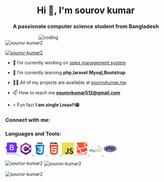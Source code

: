 <h1 align="center">Hi 👋, I'm sourov kumar</h1>
<h3 align="center">A passionate computer science student from Bangladesh</h3>
<img align="right" alt="coding" width="400" src="![image](https://github.com/user-attachments/assets/b9f0623b-ca98-47e7-9917-d87054783946)
">

<p align="left"> <img src="https://komarev.com/ghpvc/?username=sourov-kumar2&label=Profile%20views&color=0e75b6&style=flat" alt="sourov-kumar2" /> </p>

<p align="left"> <a href="https://github.com/ryo-ma/github-profile-trophy"><img src="https://github-profile-trophy.vercel.app/?username=sourov-kumar2" alt="sourov-kumar2" /></a> </p>

- 🔭 I’m currently working on [sales management system](https://sathitelecombd.rf.gd/?i)

- 🌱 I’m currently learning **php,laravel.Mysql,Bootstrap**

- 👨‍💻 All of my projects are available at [sourovkumar.me](sourovkumar.me)

- 📫 How to reach me **sourovkumar512@gmail.com**

- ⚡ Fun fact **I am single Lmao!!😁**

<h3 align="left">Connect with me:</h3>
<p align="left">
</p>

<h3 align="left">Languages and Tools:</h3>
<p align="left"> <a href="https://getbootstrap.com" target="_blank" rel="noreferrer"> <img src="https://raw.githubusercontent.com/devicons/devicon/master/icons/bootstrap/bootstrap-plain-wordmark.svg" alt="bootstrap" width="40" height="40"/> </a> <a href="https://www.w3schools.com/cs/" target="_blank" rel="noreferrer"> <img src="https://raw.githubusercontent.com/devicons/devicon/master/icons/csharp/csharp-original.svg" alt="csharp" width="40" height="40"/> </a> <a href="https://www.w3schools.com/css/" target="_blank" rel="noreferrer"> <img src="https://raw.githubusercontent.com/devicons/devicon/master/icons/css3/css3-original-wordmark.svg" alt="css3" width="40" height="40"/> </a> <a href="https://www.w3.org/html/" target="_blank" rel="noreferrer"> <img src="https://raw.githubusercontent.com/devicons/devicon/master/icons/html5/html5-original-wordmark.svg" alt="html5" width="40" height="40"/> </a> <a href="https://developer.mozilla.org/en-US/docs/Web/JavaScript" target="_blank" rel="noreferrer"> <img src="https://raw.githubusercontent.com/devicons/devicon/master/icons/javascript/javascript-original.svg" alt="javascript" width="40" height="40"/> </a> <a href="https://laravel.com/" target="_blank" rel="noreferrer"> <img src="https://raw.githubusercontent.com/devicons/devicon/master/icons/laravel/laravel-plain-wordmark.svg" alt="laravel" width="40" height="40"/> </a> <a href="https://www.mysql.com/" target="_blank" rel="noreferrer"> <img src="https://raw.githubusercontent.com/devicons/devicon/master/icons/mysql/mysql-original-wordmark.svg" alt="mysql" width="40" height="40"/> </a> <a href="https://www.php.net" target="_blank" rel="noreferrer"> <img src="https://raw.githubusercontent.com/devicons/devicon/master/icons/php/php-original.svg" alt="php" width="40" height="40"/> </a> </p>

<p><img align="left" src="https://github-readme-stats.vercel.app/api/top-langs?username=sourov-kumar2&show_icons=true&locale=en&layout=compact" alt="sourov-kumar2" /></p>

<p>&nbsp;<img align="center" src="https://github-readme-stats.vercel.app/api?username=sourov-kumar2&show_icons=true&locale=en" alt="sourov-kumar2" /></p>

<p><img align="center" src="https://github-readme-streak-stats.herokuapp.com/?user=sourov-kumar2&" alt="sourov-kumar2" /></p>
